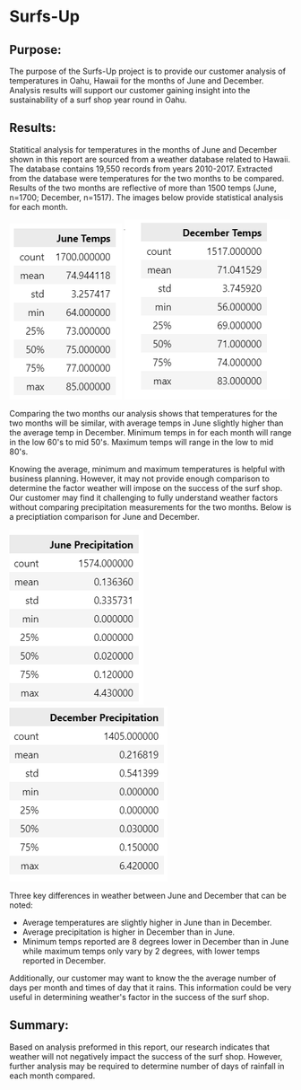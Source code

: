 # Surfs-Up

## Purpose: 
The purpose of the Surfs-Up project is to provide our customer analysis of temperatures in Oahu, Hawaii for the months of June and December. Analysis results will support our customer gaining insight into the sustainability of a surf shop year round in Oahu. 


## Results: 
Statitical analysis for temperatures in the months of June and December shown in this report are sourced from a weather database related to Hawaii. The database contains 19,550 records from years 2010-2017. Extracted from the database were temperatures for the two months to be compared. Results of the two months are reflective of more than 1500 temps (June, n=1700; December, n=1517). The images below provide statistical analysis for each month. 

![June_temps](https://github.com/KathleenYager/surfs_up/blob/main/June_temps.png)
![Dec_temps](https://github.com/KathleenYager/surfs_up/blob/main/Dec_temps.png)

Comparing the two months our analysis shows that temperatures for the two months will be similar, with average temps in June slightly higher than the average temp in December. Minimum temps in for each month will range in the low 60's to mid 50's. Maximum temps will range in the low to mid 80's. 

Knowing the average, minimum and maximum temperatures is helpful with business planning. However, it may not provide enough comparison to determine the factor weather will impose on the success of the surf shop. Our customer may find it challenging to fully understand weather factors without comparing precipitation measurements for the two months. Below is a preciptiation comparison for June and December. 

![June_prcp](https://github.com/KathleenYager/surfs_up/blob/main/June_prcp.png)
![Dec_prcp](https://github.com/KathleenYager/surfs_up/blob/main/Dec_prcp.png)

Three key differences in weather between June and December that can be noted: 
  - Average temperatures are slightly higher in June than in December. 
  - Average precipitation is higher in December than in June. 
  - Minimum temps reported are 8 degrees lower in December than in June while maximum temps only vary by 2 degrees, with lower temps reported in December. 

Additionally, our customer may want to know the the average number of days per month and times of day that it rains. This information could be very useful in determining weather's factor in the success of the surf shop. 

## Summary: 
Based on analysis preformed in this report, our research indicates that weather will not negatively impact the success of the surf shop. However, further analysis may be required to determine number of days of rainfall in each month compared. 
